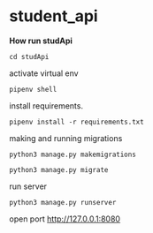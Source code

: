 # student_api
**How run studApi**

```console
cd studApi
```

activate virtual env

```console
pipenv shell
```

install requirements.

```console
pipenv install -r requirements.txt
```
 making and running migrations
 
```console
python3 manage.py makemigrations
```
```console
python3 manage.py migrate
```
run server
```console
python3 manage.py runserver
```
open port http://127.0.0.1:8080
